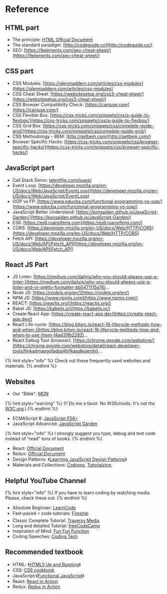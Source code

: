 # Reference

## HTML part

* The principle: [HTML Official Document](https://developer.mozilla.org/en-US/docs/Web/Guide/HTML/HTML5)
* The standard paradigm: [http://codeguide.co](http://codeguide.co/)
* SEO: [https://9elements.com/seo-cheat-sheet/](https://9elements.com/seo-cheat-sheet/)

## CSS part

* CSS Modules: [https://glenmaddern.com/articles/css-modules](https://glenmaddern.com/articles/css-modules)
* CSS Cheat Sheet: [https://websitesetup.org/css3-cheat-sheet/](https://websitesetup.org/css3-cheat-sheet/)
* CSS Browser Compatibility Check: [https://caniuse.com](https://caniuse.com/)
* CSS Flexible Box: [https://css-tricks.com/snippets/css/a-guide-to-flexbox/](https://css-tricks.com/snippets/css/a-guide-to-flexbox/)
* CSS Grid Box: [https://css-tricks.com/snippets/css/complete-guide-grid/](https://css-tricks.com/snippets/css/complete-guide-grid/)
* CSS Methodology - BEM: [http://getbem.com](http://getbem.com/)
* Browser Specific Hacks: [https://css-tricks.com/snippets/css/browser-specific-hacks/](https://css-tricks.com/snippets/css/browser-specific-hacks/)

## JavaScript part

* Call Stack Demo: [latentflip.com/loupe/](http://latentflip.com/loupe/)
* Event Loop: [https://developer.mozilla.org/en-US/docs/Web/JavaScript/EventLoop](https://developer.mozilla.org/en-US/docs/Web/JavaScript/EventLoop)
* OOP vs FP: [https://www.educba.com/functional-programming-vs-oop/](https://www.educba.com/functional-programming-vs-oop/)
* JavaScript Better Understand: [https://bonsaiden.github.io/JavaScript-Garden/](https://bonsaiden.github.io/JavaScript-Garden/)
* ES6: [https://es6.ruanyifeng.com](https://es6.ruanyifeng.com/)
* CORS: [https://developer.mozilla.org/en-US/docs/Web/HTTP/CORS](https://developer.mozilla.org/en-US/docs/Web/HTTP/CORS)
* Fetch API: [https://developer.mozilla.org/en-US/docs/Web/API/Fetch\_API](https://developer.mozilla.org/en-US/docs/Web/API/Fetch_API)

## React JS Part

* JS Linter: [https://medium.com/dailyjs/why-you-should-always-use-a-linter-](https://medium.com/dailyjs/why-you-should-always-use-a-linter-and-or-pretty-formatter-bb5471115a76)...
* Node JS: [https://nodejs.org/en/](https://nodejs.org/en/)
* NPM JS: [https://www.npmjs.com](https://www.npmjs.com/)
* REACT: [https://reactjs.org](https://reactjs.org/)
* Babel JS: [https://babeljs.io](https://babeljs.io/)
* Create React App: [https://create-react-app.dev](https://create-react-app.dev/)
* React Life-cycle: [https://blog.bitsrc.io/react-16-lifecycle-methods-how-and-when-](https://blog.bitsrc.io/react-16-lifecycle-methods-how-and-when-to-use-them-f4ad31fb2282)...
* React Debug Tool \(browser\): [https://chrome.google.com/webstore/](https://chrome.google.com/webstore/detail/react-developer-tools/fmkadmapgofadopljbjfkapdkoienihi)...

{% hint style="info" %}
Check out these frequently used websites and materials.
{% endhint %}

## Websites

* Our "Bible": [MDN](https://developer.mozilla.org/en-US/docs/Web)

{% hint style="warning" %}
\(!! Do me a favor. No W3Schools. It's not the [W3C.org](http://W3C.org).\)
{% endhint %}

* ECMAScript 6: [JavaScript ES6+](https://es6.ruanyifeng.com)
* JavaScript Advanced: [JavaScript Garden](https://bonsaiden.github.io/JavaScript-Garden/)

{% hint style="info" %}
I strongly suggest you type, debug and test code instead of "read" tons of books.
{% endhint %}

* React: [Official Document](https://reactjs.org)
* Redux: [Official Document](https://redux.js.org)
* Design Patterns: 《[Learning JavaScript Design Patterns](https://addyosmani.com/resources/essentialjsdesignpatterns/book/)》
* Materials and Collections: [Codrops](https://tympanus.net/codrops/), [Tutorialzine](https://tutorialzine.com/articles), 

## Helpful YouTube Channel

{% hint style="info" %}
If you have to learn coding by watching media. Please, check these out.
{% endhint %}

* Absolute Beginner: [LearnCode](https://www.youtube.com/channel/UCVTlvUkGslCV_h-nSAId8Sw)
* Fast-paced ⚡ code tutorials: [Fireship](https://www.youtube.com/channel/UCsBjURrPoezykLs9EqgamOA)
* Classic Complete Tutorial: [Traversy Media](https://www.youtube.com/channel/UC29ju8bIPH5as8OGnQzwJyA)
* Long and detailed Tutorial: [freeCodeCamp](https://www.youtube.com/channel/UC8butISFwT-Wl7EV0hUK0BQ)
* Inspiration of Mind: [Fun Fun Function](https://www.youtube.com/channel/UCO1cgjhGzsSYb1rsB4bFe4Q)
* Coding Speeches: [Coding Tech](https://www.youtube.com/channel/UCtxCXg-UvSnTKPOzLH4wJaQ)

## Recommended textbook

* HTML: 《[HTML5 Up and Running](https://prodeveloper.ucoz.ru/_ld/0/3_Mark_Pilgrim-HT.pdf)》
* CSS: [CSS cookbook](https://www.google.co.jp/url?sa=t&rct=j&q=&esrc=s&source=web&cd=7&ved=2ahUKEwjG_96Fr_3nAhWYGDQIHUetAsYQFjAGegQIBxAB&url=http%3A%2F%2F188.166.46.4%2Fget%2FPDF%2FChristopher%2520Schmitt-CSS%2520Cookbook_182.pdf&usg=AOvVaw1TLF0-MIg32cVLFFmO6lGm)
* JavaScript:《[Functional JavaScript](http://exordio.qfb.umich.mx/UMSNH/LIBROS%2014/Functional%20JavaScript.pdf)》
* React: [React in Action](https://livebook.manning.com/book/react-in-action/about-this-book/)
* Redux: [Redux in Action](https://livebook.manning.com/book/redux-in-action/about-this-book/)

